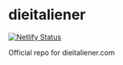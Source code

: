 # dieitaliener

[![Netlify Status](https://api.netlify.com/api/v1/badges/57b19d22-c74f-4132-a6f2-5251fe27c921/deploy-status)](https://app.netlify.com/sites/dieitaliener/deploys)

Official repo for dieitaliener.com
